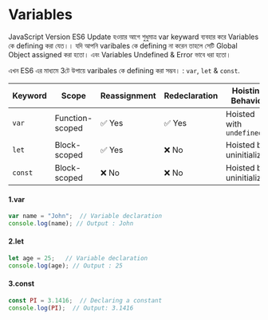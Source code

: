 # Variables 

JavaScript Version ES6 Update হওয়ার আগে শুধুমাত্র var keyward ব্যবহার করে Variables কে defining করা যেত।। যদি আপনি varibales কে defining না করেন তাহলে সেটি Global Object assigned করা হতো। এবং Variables Undefined & Error ভাবে ধরা হতো।

এখন ES6 এর মাধ্যমে 3টে উপায়ে varibales কে defining করা সম্ভব। : `var`, `let` & `const`.



| Keyword  | Scope           | Reassignment | Redeclaration | Hoisting Behavior        |
|----------|---------------|--------------|--------------|--------------------------|
| `var`    | Function-scoped | ✅ Yes       | ✅ Yes       | Hoisted with `undefined` |
| `let`    | Block-scoped   | ✅ Yes       | ❌ No        | Hoisted but uninitialized |
| `const`  | Block-scoped   | ❌ No        | ❌ No        | Hoisted but uninitialized |


#### 1.var
```js
var name = "John";  // Variable declaration
console.log(name); // Output : John
```

#### 2.let
```js
let age = 25;   // Variable declaration
console.log(age); // Output : 25
```

#### 3.const
```js
const PI = 3.1416;  // Declaring a constant
console.log(PI);  // Output: 3.1416
```

